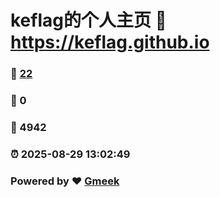 # keflag的个人主页 :link: https://keflag.github.io 
### :page_facing_up: [22](https://keflag.github.io/tag.html) 
### :speech_balloon: 0 
### :hibiscus: 4942 
### :alarm_clock: 2025-08-29 13:02:49 
### Powered by :heart: [Gmeek](https://github.com/Meekdai/Gmeek)
